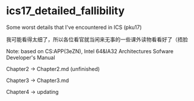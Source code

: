 # ics17_detailed_fallibility
Some worst details that I've encountered in ICS (pku17)

我可能看得太细了，所以各位看官就当闲来无事的一些课外读物看看好了（捂脸

Note: based on CS:APP(3eZN), Intel 64&IA32 Architectures Sofware Developer's Manual

Chapter2 -> Chapter2.md (unfinished)

Chapter3 -> Chapter3.md

Chapter4 -> updating
